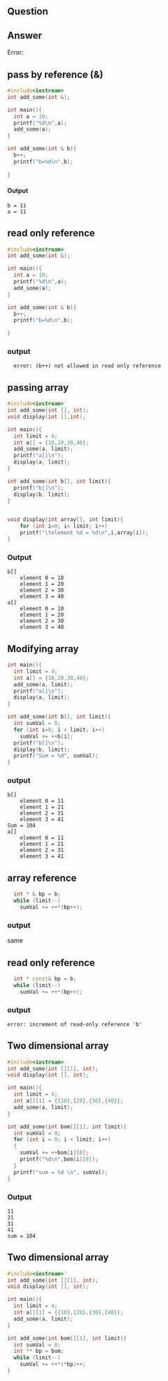 ## Question


## Answer

Error: 


## pass by reference (&)

```c++
#include<iostream>
int add_some(int &);

int main(){
  int a = 10;
  printf("%d\n",a);
  add_some(a);
}

int add_some(int & b){
  b++;
  printf("b=%d\n",b);
  
}
```

#### Output
```
b = 11
a = 11
```

## read only reference
```c++
#include<iostream>
int add_some(int &);

int main(){
  int a = 10;
  printf("%d\n",a);
  add_some(a);
}

int add_some(int & b){
  b++;
  printf("b=%d\n",b);
  
}
```
### output
```
  error: (b++) not allowed in read only reference
```


## passing array 
```c++
#include<iostream>
int add_some(int [], int);
void display(int [],int);

int main(){
  int limit = 4;
  int a[] = {10,20,30,40};
  add_some(a, limit);
  printf("a[]\n");
  display(a, limit);
}

int add_some(int b[], int limit){
  printf("b[]\n");
  display(b, limit);
}


void display(int array[], int limit){
    for (int i=0; i< limit; i++)
    printf("\telement %d = %d\n",i,array[i]);
}
```

### Output
```
b[]
	element 0 = 10
	element 1 = 20
	element 2 = 30
	element 3 = 40
a[]
	element 0 = 10
	element 1 = 20
	element 2 = 30
	element 3 = 40
```  

## Modifying array
```c++
int main(){
  int limit = 4;
  int a[] = {10,20,30,40};
  add_some(a, limit);
  printf("a[]\n");
  display(a, limit);
}

int add_some(int b[], int limit){
  int sumVal = 0;
  for (int i=0; i < limit; i++)
    sumVal += ++b[i];
  printf("b[]\n");
  display(b, limit);
  printf("Sum = %d", sumVal);
}


```
### output
```
b[]
	element 0 = 11
	element 1 = 21
	element 2 = 31
	element 3 = 41
Sum = 104
a[]
	element 0 = 11
	element 1 = 21
	element 2 = 31
	element 3 = 41
```

## array reference
```c++
  int * & bp = b;
  while (limit--)
    sumVal += ++*(bp++);
```

### output
same 

## read only reference
```c++
  int * const& bp = b;
  while (limit--)
    sumVal += ++*(bp++);
```
### output
```
error: increment of read-only reference 'b'
```

## Two dimensional array
```c++
#include<iostream>
int add_some(int [][1], int);
void display(int [], int);

int main(){
  int limit = 4;
  int a[][1] = {{10},{20},{30},{40}};
  add_some(a, limit);
}

int add_some(int bom[][1], int limit){
  int sumVal = 0;
  for (int i = 0; i < limit; i++)
  {
    sumVal += ++bom[i][0];
    printf("%d\n",bom[i][0]);
  }
  printf("sum = %d \n", sumVal);
}
```

### Output
```
11
21
31
41
sum = 104 
```


## Two dimensional array
```c++
#include<iostream>
int add_some(int [][1], int);
void display(int [], int);

int main(){
  int limit = 4;
  int a[][1] = {{10},{20},{30},{40}};
  add_some(a, limit);
}

int add_some(int bom[][1], int limit){
  int sumVal = 0;
  int ** bp = bom;
  while (limit--)
    sumVal += ++*(*bp)++;
}
```
